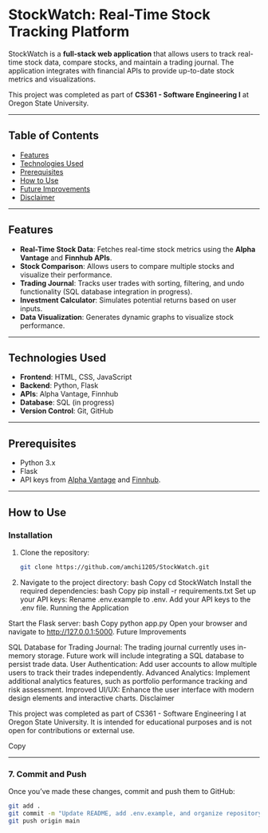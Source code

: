# StockWatch: Real-Time Stock Tracking Platform

StockWatch is a **full-stack web application** that allows users to track real-time stock data, compare stocks, and maintain a trading journal. The application integrates with financial APIs to provide up-to-date stock metrics and visualizations.

This project was completed as part of **CS361 - Software Engineering I** at Oregon State University.

---

## Table of Contents
- [Features](#features)
- [Technologies Used](#technologies-used)
- [Prerequisites](#prerequisites)
- [How to Use](#how-to-use)
- [Future Improvements](#future-improvements)
- [Disclaimer](#disclaimer)

---

## Features
- **Real-Time Stock Data**: Fetches real-time stock metrics using the **Alpha Vantage** and **Finnhub APIs**.
- **Stock Comparison**: Allows users to compare multiple stocks and visualize their performance.
- **Trading Journal**: Tracks user trades with sorting, filtering, and undo functionality (SQL database integration in progress).
- **Investment Calculator**: Simulates potential returns based on user inputs.
- **Data Visualization**: Generates dynamic graphs to visualize stock performance.

---

## Technologies Used
- **Frontend**: HTML, CSS, JavaScript
- **Backend**: Python, Flask
- **APIs**: Alpha Vantage, Finnhub
- **Database**: SQL (in progress)
- **Version Control**: Git, GitHub

---

## Prerequisites
- Python 3.x
- Flask
- API keys from [Alpha Vantage](https://www.alphavantage.co/support/#api-key) and [Finnhub](https://finnhub.io/).

---

## How to Use
### Installation
1. Clone the repository:
   ```bash
   git clone https://github.com/amchi1205/StockWatch.git

2. Navigate to the project directory:
bash
Copy
cd StockWatch
Install the required dependencies:
bash
Copy
pip install -r requirements.txt
Set up your API keys:
Rename .env.example to .env.
Add your API keys to the .env file.
Running the Application

Start the Flask server:
bash
Copy
python app.py
Open your browser and navigate to http://127.0.0.1:5000.
Future Improvements

SQL Database for Trading Journal: The trading journal currently uses in-memory storage. Future work will include integrating a SQL database to persist trade data.
User Authentication: Add user accounts to allow multiple users to track their trades independently.
Advanced Analytics: Implement additional analytics features, such as portfolio performance tracking and risk assessment.
Improved UI/UX: Enhance the user interface with modern design elements and interactive charts.
Disclaimer

This project was completed as part of CS361 - Software Engineering I at Oregon State University. It is intended for educational purposes and is not open for contributions or external use.

Copy

---

### **7. Commit and Push**
Once you’ve made these changes, commit and push them to GitHub:

```bash
git add .
git commit -m "Update README, add .env.example, and organize repository structure"
git push origin main
